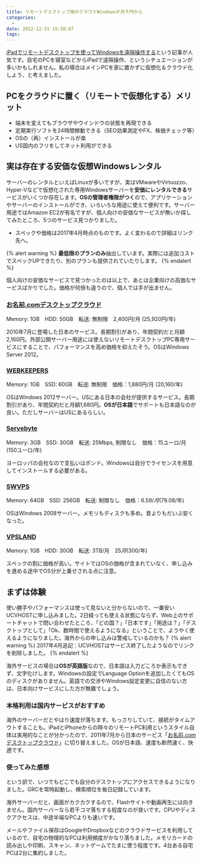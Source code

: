 ```yaml
---
title: リモートデスクトップ用のクラウドWindowsが月千円から
categories:
  - 
date: 2012-12-31 15:50:07
tags:
---
```


[iPadでリモートデスクトップを使ってWindowsを遠隔操作する](../remote-desktop-for-ipad/)という記事が人気です。自宅のPCを寝室などからiPadで遠隔操作、というシチュエーションが多いかもしれません。私の場合はメインPCを家に置かずに仮想化＆クラウド化しよう、と考えました。
<!-- more -->

## PCをクラウドに置く（リモートで仮想化する）メリット

* 端末を変えてもブラウザやウインドウの状態を再現できる
* 定期実行ソフトを24時間稼動できる（SEO効果測定やFX、株価チェック等）
* OSの（再）インストールが楽
* US国内のフリをしてネット利用ができる

## 実は存在する安価な仮想Windowsレンタル

サーバーのレンタルといえばLinuxが多いですが、実はVMwareやVirtuozzo、Hyper-Vなどで仮想化された専用Windowsサーバーを**安価にレンタルできる**サービスがいくつか存在します。**OSの管理者権限がつく**ので、アプリケーションやサーバーのインストールができ、いろいろな用途に使えて便利です。サーバー用途ではAmazon EC2が有名ですが、個人向けの安価なサービスが無いか探してみたところ、5つのサービス見つかりました。

* スペックや価格は2017年4月時点のものです。よく変わるので詳細はリンク先へ。

{% alert warning %}
**最低限のプランのみ**抽出しています。実際には追加コストでスペックUPできたり、別のプランも提供されていたりします。
{% endalert %}

個人向けの安価なサービスで見つかったのは以上で、あとは企業向けの高価なサービスばかりでした。価格が何倍も違うので、個人では手が出ません。

### [お名前.comデスクトップクラウド](https://www.onamae-desktop.com/)

Memory: 1GB　HDD: 50GB　転送: 無制限　2,400円/月 (25,920円/年)

2010年7月に登場した日本のサービス。長期割引があり、年間契約だと月額2,160円。外部公開サーバー用途には使えないリモートデスクトップPC専用サービスにすることで、パフォーマンスを高め価格を抑えたそう。OSはWindows Server 2012。

### [WEBKEEPERS](http://winvps.webk.net/)

Memory: 1GB　SSD: 60GB　転送: 無制限　価格：1,880円/月 (20,160/年)

OSはWindows 2012サーバー。USにある日本の会社が提供するサービス。長期割引があり、年間契約だと月額1,680円。**OSが日本語**でサポートも日本語なのが良い。ただしサーバーはUSにあるらしい。

### [Servebyte](http://www.servebyte.com/VPS/)

Memory: 3GB　SSD: 30GB　転送: 25Mbps, 制限なし　価格：15ユーロ/月 (150ユーロ/年)

ヨーロッパの会社なので支払いはポンド。Windowsは自分でライセンスを用意してインストールする必要がある。

### [SWVPS](http://swvps.com/web-hosting/windows-hosting.php)

Memory: 64GB　SSD: 256GB　転送: 制限なし　価格：$6.59/月 ($79.08/年)

OSはWindows 2008サーバー。メモリもディスクも多め。昔よりもだいぶ安くなった。

### [VPSLAND](https://www.jaguarpc.com/vpsland/)

Memory: 1GB　HDD: 30GB　転送: 3TB/月　$25月 ($300/年)

スペックの割に価格が高い。サイトではOSの価格が含まれていなく、申し込みを進める途中でOS分が上乗せされる点に注意。

## まずは体験

使い勝手やパフォーマンスは使って見ないと分からないので、一番安いUCVHOSTに申し込みました。2日経っても使える状態にならず、Web上のサポートチャットで問い合わせたところ、「どの国？」「日本です」「用途は？」「デスクトップとして」「Ok、数時間で使えるようになる」ということで、ようやく使えるようになりました。海外からの申し込みは警戒しているのかも？
{% alert warning %}
2017年4月追記：UCVHOSTはサービス終了したようなのでリンクを削除しました。
{% endalert %}

海外サービスの場合は**OSが英語版**なので、日本語は入力どころか表示もできず、文字化けします。Windowsの設定でLanguage Optionを追加したくてもOSのディスクがありません。英語での交渉やWindows設定変更に自信のない方は、日本向けサービスにした方が無難でしょう。

### 本格利用は国内サービスがおすすめ

海外のサーバーだとやはり速度が落ちます。もっさりしていて、接続がタイムアウトすることも。iPadとiPhoneからの時々のリモートPC利用というスタイル自体は実用的なことが分かったので、2011年7月から日本のサービス「[お名前.comデスクトップクラウド](http://www.onamae-desktop.com/)」に切り替えました。OSが日本語、速度も断然速く、快適です。

### 使ってみた感想

という訳で、いつでもどこでも自分のデスクトップにアクセスできるようになりました。GRCを常時起動し、検索順位を毎日記録しています。

海外サーバーだと、画面がカクカクするので、Flashサイトや動画再生には向きません。国内サーバーなら若干コマ落ちする程度なのが良いです。CPUやディスクアクセスは、中途半端なPCよりも速いです。

メールやファイル保存はGoogleやDropboxなどのクラウドサービスを利用しているので、自宅の物理的なPCは利用頻度がかなり落ちました。メモリカードの読み出しや印刷、スキャン、ネットゲームでたまに使う程度です。4台ある自宅PCは2台に集約しました。